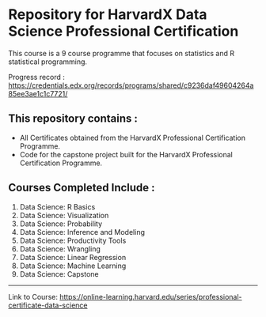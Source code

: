 <h1> Repository for HarvardX Data Science Professional Certification </h1> 

This course is a 9 course programme that focuses on statistics and R statistical programming. 

Progress record : https://credentials.edx.org/records/programs/shared/c9236daf49604264a85ee3ae1c1c7721/


<h2> This repository contains : </h2>

- All Certificates obtained from the HarvardX Professional Certification Programme. 
- Code for the capstone project built for the HarvardX Professional Certification Programme. 


<h2> Courses Completed Include : </h2>

1) Data Science: R Basics
2) Data Science: Visualization
3) Data Science: Probability
4) Data Science: Inference and Modeling
5) Data Science: Productivity Tools
6) Data Science: Wrangling
7) Data Science: Linear Regression
8) Data Science: Machine Learning
9) Data Science: Capstone


----------------

Link to Course: https://online-learning.harvard.edu/series/professional-certificate-data-science
